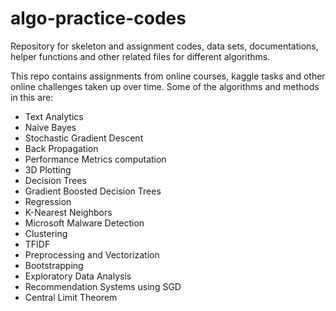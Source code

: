 # algo-practice-codes
Repository for skeleton and assignment codes, data sets, documentations, helper functions and other related files for different algorithms.

This repo contains assignments from online courses, kaggle tasks and other online challenges taken up over time. Some of the algorithms and methods in this are:

- Text Analytics
- Naive Bayes
- Stochastic Gradient Descent
- Back Propagation
- Performance Metrics computation
- 3D Plotting
- Decision Trees
- Gradient Boosted Decision Trees
- Regression
- K-Nearest Neighbors
- Microsoft Malware Detection
- Clustering
- TFIDF
- Preprocessing and Vectorization
- Bootstrapping
- Exploratory Data Analysis
- Recommendation Systems using SGD
- Central Limit Theorem

